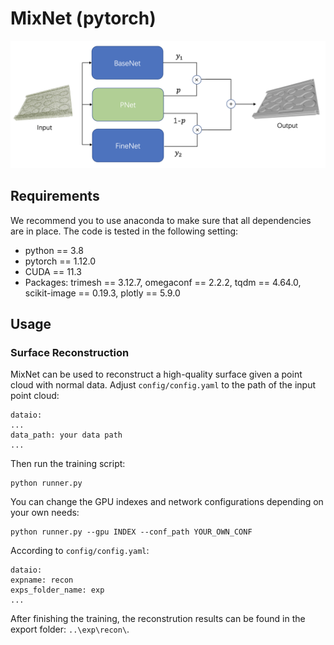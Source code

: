 # MixNet (pytorch)

![Overview](./architecture.png "Network overview")

## Requirements

We recommend you to use anaconda to make sure that all dependencies are in place. The code is tested in the following setting:
- python == 3.8
- pytorch == 1.12.0
- CUDA == 11.3
- Packages: trimesh == 3.12.7, omegaconf == 2.2.2, tqdm == 4.64.0, scikit-image == 0.19.3, plotly == 5.9.0

## Usage

### Surface Reconstruction

MixNet can be used to reconstruct a high-quality surface given a point cloud with normal data. Adjust `config/config.yaml` to the path of the input point cloud:

    dataio:
    ...
    data_path: your data path
    ...

Then run the training script:

    python runner.py

You can change the GPU indexes and network configurations depending on your own needs:

    python runner.py --gpu INDEX --conf_path YOUR_OWN_CONF

According to `config/config.yaml`:

    dataio:
    expname: recon
    exps_folder_name: exp
    ...

After finishing the training, the reconstrution results can be found in the export folder: `..\exp\recon\`.
